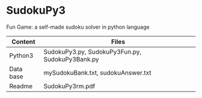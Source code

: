 # SudokuPy3
Fun Game: a self-made sudoku solver in python language 

|Content    |Files                                                    |
|-----------|---------------------------------------------------------|
|Python3          |SudokuPy3.py, SudokuPy3Fun.py, SudokuPy3Bank.py|
|Data base  |mySudokuBank.txt, sudokuAnswer.txt|                      |
|Readme |SudokuPy3rm.pdf                                        |
